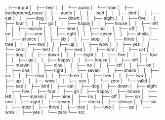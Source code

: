 .
├── input
│   ├── test
│   │   └── audio
│   └── train
│       ├── _background_noise_
│       ├── audio
│       │   ├── bed
│       │   ├── bird
│       │   ├── cat
│       │   ├── dog
│       │   ├── down
│       │   ├── eight
│       │   ├── five
│       │   ├── four
│       │   ├── go
│       │   ├── happy
│       │   ├── house
│       │   ├── left
│       │   ├── marvin
│       │   ├── nine
│       │   ├── no
│       │   ├── off
│       │   ├── on
│       │   ├── one
│       │   ├── right
│       │   ├── seven
│       │   ├── sheila
│       │   ├── silence
│       │   ├── six
│       │   ├── stop
│       │   ├── three
│       │   ├── tree
│       │   ├── two
│       │   ├── up
│       │   ├── wow
│       │   ├── yes
│       │   └── zero
│       ├── test
│       │   ├── bed
│       │   ├── bird
│       │   ├── cat
│       │   ├── dog
│       │   ├── down
│       │   ├── eight
│       │   ├── five
│       │   ├── four
│       │   ├── go
│       │   ├── happy
│       │   ├── house
│       │   ├── left
│       │   ├── marvin
│       │   ├── nine
│       │   ├── no
│       │   ├── off
│       │   ├── on
│       │   ├── one
│       │   ├── right
│       │   ├── seven
│       │   ├── sheila
│       │   ├── six
│       │   ├── stop
│       │   ├── three
│       │   ├── tree
│       │   ├── two
│       │   ├── up
│       │   ├── wow
│       │   ├── yes
│       │   └── zero
│       └── valid
│           ├── bed
│           ├── bird
│           ├── cat
│           ├── dog
│           ├── down
│           ├── eight
│           ├── five
│           ├── four
│           ├── go
│           ├── happy
│           ├── house
│           ├── left
│           ├── marvin
│           ├── nine
│           ├── no
│           ├── off
│           ├── on
│           ├── one
│           ├── right
│           ├── seven
│           ├── sheila
│           ├── silence
│           ├── six
│           ├── stop
│           ├── three
│           ├── tree
│           ├── two
│           ├── up
│           ├── wow
│           ├── yes
│           └── zero
└── src

